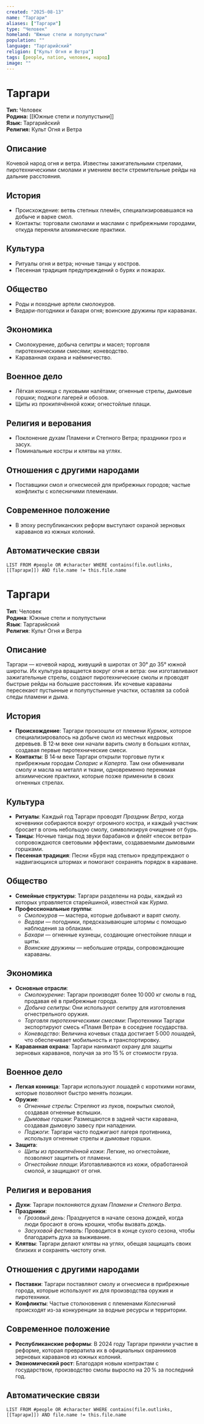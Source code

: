 ```yaml
---
created: "2025-08-13"
name: "Таргари"
aliases: ["Таргари"]
type: "Человек"
homeland: "Южные степи и полупустыни"
population: ""
language: "Таргарийский"
religion: ["Культ Огня и Ветра"]
tags: [people, nation, человек, народ]
image: ""
---
```

# Таргари

**Тип:** Человек  
**Родина:** [[Южные степи и полупустыни]]  
**Язык:** Таргарийский  
**Религия:** Культ Огня и Ветра  

## Описание
Кочевой народ огня и ветра. Известны зажигательными стрелами, пиротехническими смолами и умением вести стремительные рейды на дальние расстояния.

## История
- Происхождение: ветвь степных племён, специализировавшаяся на добыче и варке смол.  
- Контакты: торговали смолами и маслами с прибрежными городами, откуда переняли алхимические практики.

## Культура
- Ритуалы огня и ветра; ночные танцы у костров.  
- Песенная традиция предупреждений о бурях и пожарах.

## Общество
- Роды и походные артели смолокуров.  
- Ведари-погодники и бахари огня; воинские дружины при караванах.

## Экономика
- Смолокурение, добыча селитры и масел; торговля пиротехническими смесями; коневодство.  
- Караванная охрана и наёмничество.

## Военное дело
- Лёгкая конница с луковыми налётами; огненные стрелы, дымовые горшки; поджоги лагерей и обозов.  
- Щиты из прокипячённой кожи; огнестойлые плащи.

## Религия и верования
- Поклонение духам Пламени и Степного Ветра; праздники гроз и засух.  
- Поминальные костры и клятвы на углях.

## Отношения с другими народами
- Поставщики смол и огнесмесей для прибрежных городов; частые конфликты с колесничими племенами.

## Современное положение
- В эпоху республиканских реформ выступают охраной зерновых караванов из южных колоний.

## Автоматические связи
```dataview
LIST FROM #people OR #character WHERE contains(file.outlinks, [[Таргари]]) AND file.name != this.file.name
```



# Таргари

**Тип**: Человек  
**Родина**: Южные степи и полупустыни  
**Язык**: Таргарийский  
**Религия**: Культ Огня и Ветра  

## Описание
Таргари — кочевой народ, живущий в широтах от 30° до 35° южной широты. Их культура вращается вокруг огня и ветра: они изготавливают зажигательные стрелы, создают пиротехнические смолы и проводят быстрые рейды на большие расстояния. Их кочевые караваны пересекают пустынные и полупустынные участки, оставляя за собой следы пламени и дыма.

## История
- **Происхождение**: Таргари произошли от племени *Курмок*, которое специализировалось на добыче смол из местных кедровых деревьев. В 12‑м веке они начали варить смолу в больших котлах, создавая первые пиротехнические смеси.  
- **Контакты**: В 14‑м веке Таргари открыли торговые пути к прибрежным городам *Соларис* и *Каперта*. Там они обменивали смолу и масла на металл и ткани, одновременно перенимая алхимические практики, которые позже применили в своих огненных стрелах.  

## Культура
- **Ритуалы**: Каждый год Таргари проводят *Праздник Ветра*, когда кочевники собираются вокруг огромного костра, и каждый участник бросает в огонь небольшую смолу, символизируя очищение от бурь.  
- **Танцы**: Ночные танцы под звуки барабанов и флейт «песок ветра» сопровождаются световыми эффектами, создаваемыми дымовыми горшками.  
- **Песенная традиция**: Песни «Буря над степью» предупреждают о надвигающихся штормах и помогают сохранять порядок в караване.  

## Общество
- **Семейные структуры**: Таргари разделены на роды, каждый из которых управляется старейшиной, известной как *Курма*.  
- **Профессиональные группы**:  
  - *Смолокуров* — мастера, которые добывают и варят смолу.  
  - *Ведари* — погодники, предсказывающие штормы с помощью наблюдения за облаками.  
  - *Бахари* — огненные кузнецы, создающие огнестойкие плащи и щиты.  
  - *Воинские дружины* — небольшие отряды, сопровождающие караваны.  

## Экономика
- **Основные отрасли**:  
  - *Смолокурение*: Таргари производят более 10 000 кг смолы в год, продавая её в прибрежные города.  
  - *Добыча селитры*: Они используют селитру для изготовления огнестрельного оружия.  
  - *Торговля пиротехническими смесями*: Пиротехники Таргари экспортируют смесь «Пламя Ветра» в соседние государства.  
  - *Коневодство*: Величина кочевых стада достигает 5 000 лошадей, что обеспечивает мобильность и транспортировку.  
- **Караванная охрана**: Таргари нанимают охрану для защиты зерновых караванов, получая за это 15 % от стоимости груза.  

## Военное дело
- **Легкая конница**: Таргари используют лошадей с короткими ногами, которые позволяют быстро менять позиции.  
- **Оружие**:  
  - *Огненные стрелы*: Стреляют из луков, покрытых смолой, создавая огненные вспышки.  
  - *Дымовые горшки*: Размещаются в задней части каравана, создавая дымовую завесу при нападении.  
  - *Поджоги*: Таргари часто поджигают лагеря противника, используя огненные стрелы и дымовые горшки.  
- **Защита**:  
  - *Щиты из прокипячённой кожи*: Легкие, но огнестойкие, позволяют защитить от пламени.  
  - *Огнестойкие плащи*: Изготавливаются из кожи, обработанной смолой, и защищают от огня.  

## Религия и верования
- **Духи**: Таргари поклоняются духам *Пламени* и *Степного Ветра*.  
- **Праздники**:  
  - *Грозовый день*: Празднуется в начале сезона дождей, когда люди бросают в огонь крошки, чтобы вызвать дождь.  
  - *Засуховой фестиваль*: Проводится в конце сухого сезона, чтобы благодарить духа за выживание.  
- **Клятвы**: Таргари делают клятвы на углях, обещая защищать своих близких и сохранять чистоту огня.  

## Отношения с другими народами
- **Поставки**: Таргари поставляют смолу и огнесмеси в прибрежные города, которые используют их для производства оружия и пиротехники.  
- **Конфликты**: Частые столкновения с племенами *Колесничий* происходят из-за конкуренции за водные ресурсы и территории.  

## Современное положение
- **Республиканские реформы**: В 2024 году Таргари приняли участие в реформе, которая превратила их в официальных охранников зерновых караванов из южных колоний.  
- **Экономический рост**: Благодаря новым контрактам с государством, производство смолы выросло на 20 % за последний год.  

## Автоматические связи
```dataview
LIST FROM #people OR #character WHERE contains(file.outlinks, [[Таргари]]) AND file.name != this.file.name
```
